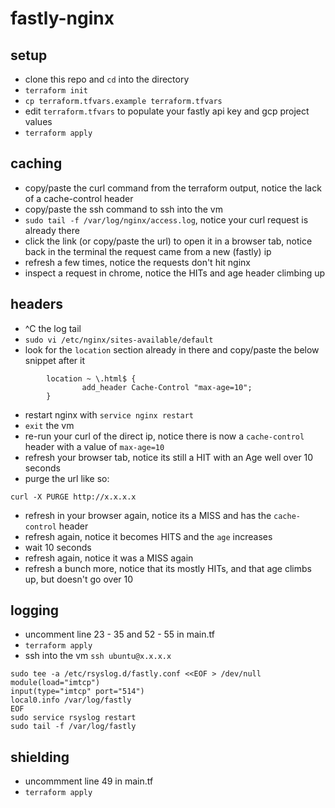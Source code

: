# fastly-nginx

## setup
- clone this repo and `cd` into the directory
- `terraform init`
- `cp terraform.tfvars.example terraform.tfvars`
- edit `terraform.tfvars` to populate your fastly api key and gcp project values
- `terraform apply`

## caching
- copy/paste the curl command from the terraform output, notice the lack of a cache-control header
- copy/paste the ssh command to ssh into the vm
- `sudo tail -f /var/log/nginx/access.log`, notice your curl request is already there
- click the link (or copy/paste the url) to open it in a browser tab, notice back in the terminal the request came from a new (fastly) ip
- refresh a few times, notice the requests don't hit nginx
- inspect a request in chrome, notice the HITs and age header climbing up

## headers
- ^C the log tail
- `sudo vi /etc/nginx/sites-available/default`
- look for the `location` section already in there and copy/paste the below snippet after it
```
        location ~ \.html$ {
                add_header Cache-Control "max-age=10";
        }
```
- restart nginx with `service nginx restart`
- `exit` the vm
- re-run your curl of the direct ip, notice there is now a `cache-control` header with a value of `max-age=10`
- refresh your browser tab, notice its still a HIT with an Age well over 10 seconds
- purge the url like so:
```
curl -X PURGE http://x.x.x.x
```
- refresh in your browser again, notice its a MISS and has the `cache-control` header
- refresh again, notice it becomes HITS and the `age` increases
- wait 10 seconds
- refresh again, notice it was a MISS again
- refresh a bunch more, notice that its mostly HITs, and that age climbs up, but doesn't go over 10

## logging
- uncomment line 23 - 35 and 52 - 55 in main.tf
- `terraform apply`
- ssh into the vm `ssh ubuntu@x.x.x.x`
```
sudo tee -a /etc/rsyslog.d/fastly.conf <<EOF > /dev/null
module(load="imtcp")
input(type="imtcp" port="514")
local0.info /var/log/fastly
EOF
sudo service rsyslog restart
sudo tail -f /var/log/fastly
```

## shielding
- uncommment line 49 in main.tf
- `terraform apply`